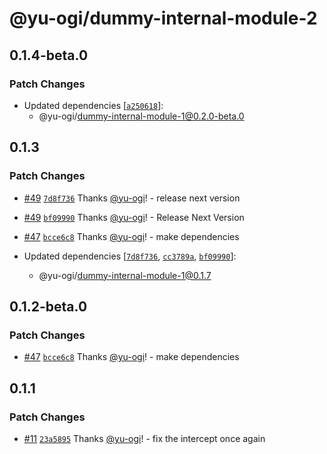 # @yu-ogi/dummy-internal-module-2

## 0.1.4-beta.0

### Patch Changes

- Updated dependencies [[`a250618`](https://github.com/yu-ogi/nx-workspace-minimal/commit/a2506188855a38f2481117285ec0cb40eb458825)]:
  - @yu-ogi/dummy-internal-module-1@0.2.0-beta.0

## 0.1.3

### Patch Changes

- [#49](https://github.com/yu-ogi/nx-workspace-minimal/pull/49) [`7d8f736`](https://github.com/yu-ogi/nx-workspace-minimal/commit/7d8f7368fe4457dd653e5063edf4f4177d9be99e) Thanks [@yu-ogi](https://github.com/yu-ogi)! - release next version

- [#49](https://github.com/yu-ogi/nx-workspace-minimal/pull/49) [`bf09990`](https://github.com/yu-ogi/nx-workspace-minimal/commit/bf0999090f0f56a80f3ce37566133130d5f4c3dc) Thanks [@yu-ogi](https://github.com/yu-ogi)! - Release Next Version

- [#47](https://github.com/yu-ogi/nx-workspace-minimal/pull/47) [`bcce6c8`](https://github.com/yu-ogi/nx-workspace-minimal/commit/bcce6c8768406b60b89bf6f9a4c244e2055cf076) Thanks [@yu-ogi](https://github.com/yu-ogi)! - make dependencies

- Updated dependencies [[`7d8f736`](https://github.com/yu-ogi/nx-workspace-minimal/commit/7d8f7368fe4457dd653e5063edf4f4177d9be99e), [`cc3789a`](https://github.com/yu-ogi/nx-workspace-minimal/commit/cc3789a729be0a591b1820a40ed5d64ba6040025), [`bf09990`](https://github.com/yu-ogi/nx-workspace-minimal/commit/bf0999090f0f56a80f3ce37566133130d5f4c3dc)]:
  - @yu-ogi/dummy-internal-module-1@0.1.7

## 0.1.2-beta.0

### Patch Changes

- [#47](https://github.com/yu-ogi/nx-workspace-minimal/pull/47) [`bcce6c8`](https://github.com/yu-ogi/nx-workspace-minimal/commit/bcce6c8768406b60b89bf6f9a4c244e2055cf076) Thanks [@yu-ogi](https://github.com/yu-ogi)! - make dependencies

## 0.1.1

### Patch Changes

- [#11](https://github.com/yu-ogi/nx-workspace-minimal/pull/11) [`23a5895`](https://github.com/yu-ogi/nx-workspace-minimal/commit/23a58957ce66d873e9596bd55b9ccfadee80af61) Thanks [@yu-ogi](https://github.com/yu-ogi)! - fix the intercept once again
